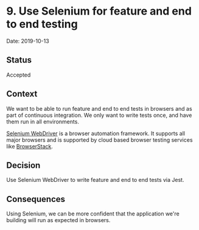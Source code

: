 # 9. Use Selenium for feature and end to end testing

Date: 2019-10-13

## Status

Accepted

## Context

We want to be able to run feature and end to end tests in browsers and as part
of continuous integration. We only want to write tests once, and have them run
in all environments.

[Selenium WebDriver](https://docs.seleniumhq.org/projects/webdriver//) is a
browser automation framework. It supports all major browsers and is supported by
cloud based browser testing services like
[BrowserStack](https://www.browserstack.com/).

## Decision

Use Selenium WebDriver to write feature and end to end tests via Jest.

## Consequences

Using Selenium, we can be more confident that the application we're building
will run as expected in browsers.
